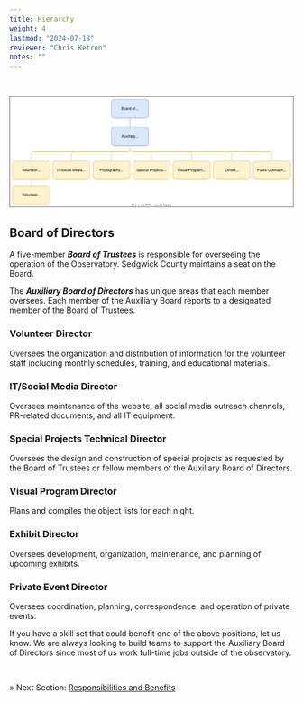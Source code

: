 ```yaml
---
title: Hierarchy
weight: 4
lastmod: "2024-07-18"
reviewer: "Chris Ketron"
notes: ""
---
```


<br/>

   ![hierarchy](./lapo-org-chart.drawio.svg)

## Board of Directors

A five-member ***Board of Trustees*** is responsible for overseeing the operation of the Observatory. Sedgwick County maintains a seat on the Board. 

The ***Auxiliary Board of Directors*** has unique areas that each member oversees. Each member of the Auxiliary Board reports to a designated member of the Board of Trustees. 

### Volunteer Director

Oversees the organization and distribution of information for the volunteer staff including monthly schedules, training, and educational materials.

### IT/Social Media Director 

Oversees maintenance of the website, all social media outreach channels, PR-related documents, and all IT equipment. 

### Special Projects Technical Director 

Oversees the design and construction of special projects as requested by the Board of Trustees or fellow members of the Auxiliary Board of Directors. 

### Visual Program Director 

Plans and compiles the object lists for each night. 

### Exhibit Director

Oversees development, organization, maintenance, and planning of upcoming exhibits. 

### Private Event Director

Oversees coordination, planning, correspondence, and operation of private events. 

If you have a skill set that could benefit one of the above positions, let us know. We are always looking to build teams to support the Auxiliary Board of Directors since most of us work full-time jobs outside of the observatory.

<br/>

&raquo; Next Section: [Responsibilities and Benefits](/handbook/responsibilities/)